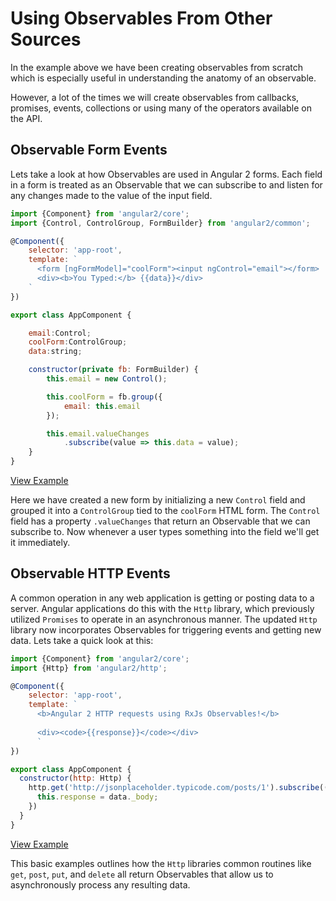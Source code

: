 # Using Observables From Other Sources
In the example above we have been creating observables from scratch which is especially useful in understanding the anatomy of an observable.

However, a lot of the times we will create observables from callbacks, promises, events, collections or using many of the operators available on the API.

## Observable Form Events
Lets take a look at how Observables are used in Angular 2 forms. Each field in a form is treated as an Observable that we can subscribe to and listen for any changes made to the value of the input field. 

```js
import {Component} from 'angular2/core';
import {Control, ControlGroup, FormBuilder} from 'angular2/common';

@Component({
	selector: 'app-root',
	template: `
	  <form [ngFormModel]="coolForm"><input ngControl="email"></form>
	  <div><b>You Typed:</b> {{data}}</div>
	`
})

export class AppComponent {

	email:Control;
	coolForm:ControlGroup;
	data:string;

	constructor(private fb: FormBuilder) {
		this.email = new Control();

		this.coolForm = fb.group({
			email: this.email
		});

		this.email.valueChanges
		    .subscribe(value => this.data = value);
	}
}
```
[View Example](http://plnkr.co/edit/EJItXH99yLpFtvTN5O8O)

Here we have created a new form by initializing a new `Control` field and grouped it into a `ControlGroup` tied to the `coolForm` HTML form. The `Control` field has a property `.valueChanges` that return an Observable that we can subscribe to. Now whenever a user types something into the field we'll get it immediately. 

## Observable HTTP Events
A common operation in any web application is getting or posting data to a server. Angular applications do this with the `Http` library, which previously utilized `Promises` to operate in an asynchronous manner. The updated `Http` library now incorporates Observables for triggering events and getting new data. Lets take a quick look at this:

```js
import {Component} from 'angular2/core';
import {Http} from 'angular2/http';

@Component({
	selector: 'app-root',
	template: `
	  <b>Angular 2 HTTP requests using RxJs Observables!</b>
	  
	  <div><code>{{response}}</code></div>
	  `
})

export class AppComponent {
  constructor(http: Http) {
    http.get('http://jsonplaceholder.typicode.com/posts/1').subscribe((data) => {
      this.response = data._body;
    })
  }
}
```
[View Example](http://plnkr.co/edit/hcMEa73DJMqZQZF7xbGN?p=preview)

This basic examples outlines how the `Http` libraries common routines like `get`, `post`, `put`, and `delete` all return Observables that allow us to asynchronously process any resulting data. 


